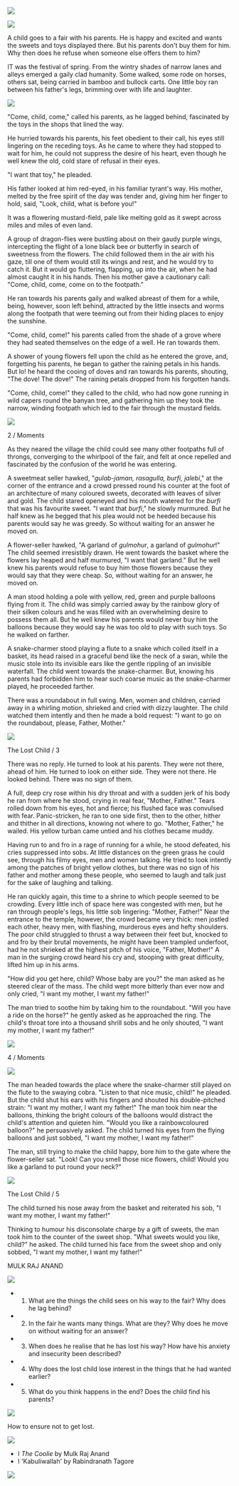 ![](_page_0_Picture_0.jpeg)

![](_page_0_Picture_1.jpeg)

A child goes to a fair with his parents. He is happy and excited and wants the sweets and toys displayed there. But his parents don't buy them for him. Why then does he refuse when someone else offers them to him?

IT was the festival of spring. From the wintry shades of narrow lanes and alleys emerged a gaily clad humanity. Some walked, some rode on horses, others sat, being carried in bamboo and bullock carts. One little boy ran between his father's legs, brimming over with life and laughter.

![](_page_0_Picture_4.jpeg)

"Come, child, come," called his parents, as he lagged behind, fascinated by the toys in the shops that lined the way.

He hurried towards his parents, his feet obedient to their call, his eyes still lingering on the receding toys. As he came to where they had stopped to wait for him, he could not suppress the desire of his heart, even though he well knew the old, cold stare of refusal in their eyes.

"I want that toy," he pleaded.

His father looked at him red-eyed, in his familiar tyrant's way. His mother, melted by the free spirit of the day was tender and, giving him her finger to hold, said, "Look, child, what is before you!"

It was a flowering mustard-field, pale like melting gold as it swept across miles and miles of even land.

A group of dragon-flies were bustling about on their gaudy purple wings, intercepting the flight of a lone black bee or butterfly in search of sweetness from the flowers. The child followed them in the air with his gaze, till one of them would still its wings and rest, and he would try to catch it. But it would go fluttering, flapping, up into the air, when he had almost caught it in his hands. Then his mother gave a cautionary call: "Come, child, come, come on to the footpath."

He ran towards his parents gaily and walked abreast of them for a while, being, however, soon left behind, attracted by the little insects and worms along the footpath that were teeming out from their hiding places to enjoy the sunshine.

"Come, child, come!" his parents called from the shade of a grove where they had seated themselves on the edge of a well. He ran towards them.

A shower of young flowers fell upon the child as he entered the grove, and, forgetting his parents, he began to gather the raining petals in his hands. But lo! he heard the cooing of doves and ran towards his parents, shouting, "The dove! The dove!" The raining petals dropped from his forgotten hands.

"Come, child, come!" they called to the child, who had now gone running in wild capers round the banyan tree, and gathering him up they took the narrow, winding footpath which led to the fair through the mustard fields.

![](_page_1_Picture_10.jpeg)

2 / Moments

As they neared the village the child could see many other footpaths full of throngs, converging to the whirlpool of the fair, and felt at once repelled and fascinated by the confusion of the world he was entering.

A sweetmeat seller hawked, "*gulab-jaman, rasagulla, burfi, jalebi*," at the corner of the entrance and a crowd pressed round his counter at the foot of an architecture of many coloured sweets, decorated with leaves of silver and gold. The child stared openeyed and his mouth watered for the *burfi* that was his favourite sweet. "I want that *burfi*," he slowly murmured. But he half knew as he begged that his plea would not be heeded because his parents would say he was greedy. So without waiting for an answer he moved on.

A flower-seller hawked, "A garland of *gulmohur*, a garland of *gulmohur*!" The child seemed irresistibly drawn. He went towards the basket where the flowers lay heaped and half murmured, "I want that garland." But he well knew his parents would refuse to buy him those flowers because they would say that they were cheap. So, without waiting for an answer, he moved on.

A man stood holding a pole with yellow, red, green and purple balloons flying from it. The child was simply carried away by the rainbow glory of their silken colours and he was filled with an overwhelming desire to possess them all. But he well knew his parents would never buy him the balloons because they would say he was too old to play with such toys. So he walked on farther.

A snake-charmer stood playing a flute to a snake which coiled itself in a basket, its head raised in a graceful bend like the neck of a swan, while the music stole into its invisible ears like the gentle rippling of an invisible waterfall. The child went towards the snake-charmer. But, knowing his parents had forbidden him to hear such coarse music as the snake-charmer played, he proceeded farther.

There was a roundabout in full swing. Men, women and children, carried away in a whirling motion, shrieked and cried with dizzy laughter. The child watched them intently and then he made a bold request: "I want to go on the roundabout, please, Father, Mother."

![](_page_2_Picture_6.jpeg)

The Lost Child / 3

There was no reply. He turned to look at his parents. They were not there, ahead of him. He turned to look on either side. They were not there. He looked behind. There was no sign of them.

A full, deep cry rose within his dry throat and with a sudden jerk of his body he ran from where he stood, crying in real fear, "Mother, Father." Tears rolled down from his eyes, hot and fierce; his flushed face was convulsed with fear. Panic-stricken, he ran to one side first, then to the other, hither and thither in all directions, knowing not where to go. "Mother, Father," he wailed. His yellow turban came untied and his clothes became muddy.

Having run to and fro in a rage of running for a while, he stood defeated, his cries suppressed into sobs. At little distances on the green grass he could see, through his filmy eyes, men and women talking. He tried to look intently among the patches of bright yellow clothes, but there was no sign of his father and mother among these people, who seemed to laugh and talk just for the sake of laughing and talking.

He ran quickly again, this time to a shrine to which people seemed to be crowding. Every little inch of space here was congested with men, but he ran through people's legs, his little sob lingering: "Mother, Father!" Near the entrance to the temple, however, the crowd became very thick: men jostled each other, heavy men, with flashing, murderous eyes and hefty shoulders. The poor child struggled to thrust a way between their feet but, knocked to and fro by their brutal movements, he might have been trampled underfoot, had he not shrieked at the highest pitch of his voice, "Father, Mother!" A man in the surging crowd heard his cry and, stooping with great difficulty, lifted him up in his arms.

"How did you get here, child? Whose baby are you?" the man asked as he steered clear of the mass. The child wept more bitterly than ever now and only cried, "I want my mother, I want my father!"

The man tried to soothe him by taking him to the roundabout. "Will you have a ride on the horse?" he gently asked as he approached the ring. The child's throat tore into a thousand shrill sobs and he only shouted, "I want my mother, I want my father!"

![](_page_3_Picture_6.jpeg)

4 / Moments

![](_page_4_Picture_0.jpeg)

The man headed towards the place where the snake-charmer still played on the flute to the swaying cobra. "Listen to that nice music, child!" he pleaded. But the child shut his ears with his fingers and shouted his double-pitched strain: "I want my mother, I want my father!" The man took him near the balloons, thinking the bright colours of the balloons would distract the child's attention and quieten him. "Would you like a rainbowcoloured balloon?" he persuasively asked. The child turned his eyes from the flying balloons and just sobbed, "I want my mother, I want my father!"

The man, still trying to make the child happy, bore him to the gate where the flower-seller sat. "Look! Can you smell those nice flowers, child! Would you like a garland to put round your neck?"

![](_page_4_Picture_3.jpeg)

The Lost Child / 5

The child turned his nose away from the basket and reiterated his sob, "I want my mother, I want my father!"

Thinking to humour his disconsolate charge by a gift of sweets, the man took him to the counter of the sweet shop. "What sweets would you like, child?" he asked. The child turned his face from the sweet shop and only sobbed, "I want my mother, I want my father!"

MULK RAJ ANAND

![](_page_5_Picture_3.jpeg)

- 1. What are the things the child sees on his way to the fair? Why does he lag behind?
- 2. In the fair he wants many things. What are they? Why does he move on without waiting for an answer?
- 3. When does he realise that he has lost his way? How have his anxiety and insecurity been described?
- 4. Why does the lost child lose interest in the things that he had wanted earlier?
- 5. What do you think happens in the end? Does the child find his parents?

![](_page_5_Picture_9.jpeg)

How to ensure not to get lost.

![](_page_5_Picture_11.jpeg)

- l *The Coolie* by Mulk Raj Anand
- l 'Kabuliwallah' by Rabindranath Tagore

![](_page_5_Picture_14.jpeg)


